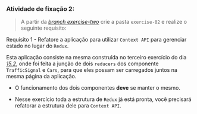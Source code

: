 ###  Atividade de fixação 2:
> A partir da _[branch exercise-two](https://github.com/tryber/exercise-contextAPI-refactoring/tree/exercise-two)_ crie a pasta `exercise-02` e realize o seguinte requisito:

Requisito 1 - Refatore a aplicação para utilizar `Context API` para gerenciar estado no lugar do `Redux`.

Esta aplicação consiste na mesma construída no terceiro exercício do dia _[15.2](https://github.com/guilherme-ac-fernandes/trybe-exercicios/tree/exercicios/17.1/02-front-end/bloco-15-gerenciamento-de-estado-com-redux/dia-02-usando-o-redux-no-react/exercise-03)_,  onde foi feita a junção de dois `reducers` dos componente `TrafficSignal` e `Cars`, para que eles possam ser carregados juntos na mesma página da aplicação.

* O funcionamento dos dois componentes **deve** se manter o mesmo.

* Nesse exercício toda a estrutura de `Redux` já está pronta, você precisará refatorar a estrutura dele para `Context API`.

